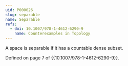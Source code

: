 ```yaml
---
uid: P000026
slug: separable
name: Separable
refs:
  - doi: 10.1007/978-1-4612-6290-9
    name: Counterexamples in Topology
---
```

A space is separable if it has a countable dense subset.

Defined on page 7 of {{10.1007/978-1-4612-6290-9}}.
